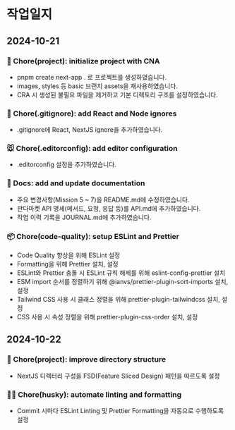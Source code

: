 # 작업일지

## 2024-10-21

### 🎉 Chore(project): initialize project with CNA

- pnpm create next-app . 로 프로젝트를 생성하였습니다.
- images, styles 등 basic 브랜치 assets을 재사용하였습니다.
- CRA 시 생성된 불필요 파일을 제거하고 기본 디렉토리 구조를 설정하였습니다.

### 🙈 Chore(.gitignore): add React and Node ignores

- .gitignore에 React, NextJS ignore을 추가하였습니다.

### 🐭 Chore(.editorconfig): add editor configuration

- .editorconfig 설정을 추가하였습니다.

### 📝 Docs: add and update documentation

- 주요 변경사항(Mission 5 ~ 7)을 README.md에 수정하였습니다.
- 판다마켓 API 명세(메서드, 요청, 응답 등)를 API.md에 추가하였습니다.
- 작업 이력 기록을 JOURNAL.md에 추가하였습니다.

### 📦️ Chore(code-quality): setup ESLint and Prettier

- Code Quality 향상을 위해 ESLint 설정
- Formatting을 위해 Prettier 설치, 설정
- ESLint와 Prettier 충돌 시 ESLint 규칙 해제를 위해 eslint-config-prettier 설치
- ESM import 순서를 정렬하기 위해 @ianvs/prettier-plugin-sort-imports 설치, 설정
- Tailwind CSS 사용 시 클래스 정렬을 위해 prettier-plugin-tailwindcss 설치, 설정
- CSS 사용 시 속성 정렬을 위해 prettier-plugin-css-order 설치, 설정

## 2024-10-22

### 🎨 Chore(project): improve directory structure

- NextJS 디렉터리 구성을 FSD(Feature Sliced Design) 패턴을 따르도록 설정

### 🧑‍💻 Chore(husky): automate linting and formatting

- Commit 시마다 ESLint Linting 및 Prettier Formatting을 자동으로 수행하도록 설정

